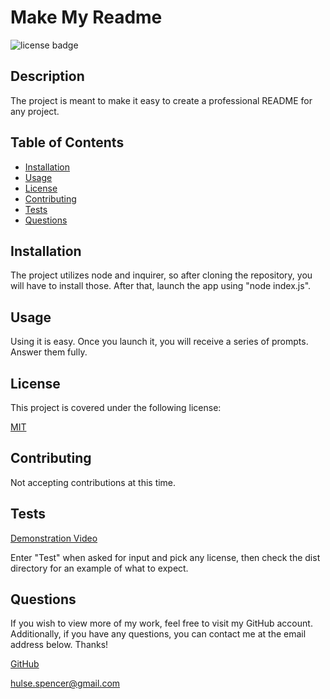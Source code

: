 # Make My Readme

![license badge](https://img.shields.io/badge/license-MIT-brightgreen)

## Description

The project is meant to make it easy to create a professional README for any project.

## Table of Contents

- [Installation](#installation)
- [Usage](#usage)
- [License](#license)
- [Contributing](#contributing)
- [Tests](#tests)
- [Questions](#questions)
  <a name="installation"></a>

## Installation

The project utilizes node and inquirer, so after cloning the repository, you will have to install those. After that, launch the app using "node index.js".
<a name="usage"></a>

## Usage

Using it is easy. Once you launch it, you will receive a series of prompts. Answer them fully.
<a name="license"></a>

## License

This project is covered under the following license:

[MIT](https://www.mit.edu/~amini/LICENSE.md)

<a name="contributing"></a>

## Contributing

Not accepting contributions at this time.
<a name="tests"></a>

## Tests

[Demonstration Video](https://watch.screencastify.com/v/Ns5DG4CASJ3Q6pwAtiUi)

Enter "Test" when asked for input and pick any license, then check the dist directory for an example of what to expect.
<a name="questions"></a>

## Questions

If you wish to view more of my work, feel free to visit my GitHub account. Additionally, if you have any questions, you can contact me at the email address below. Thanks!

[GitHub](https://github.com/SpencerHulse)

<hulse.spencer@gmail.com>

